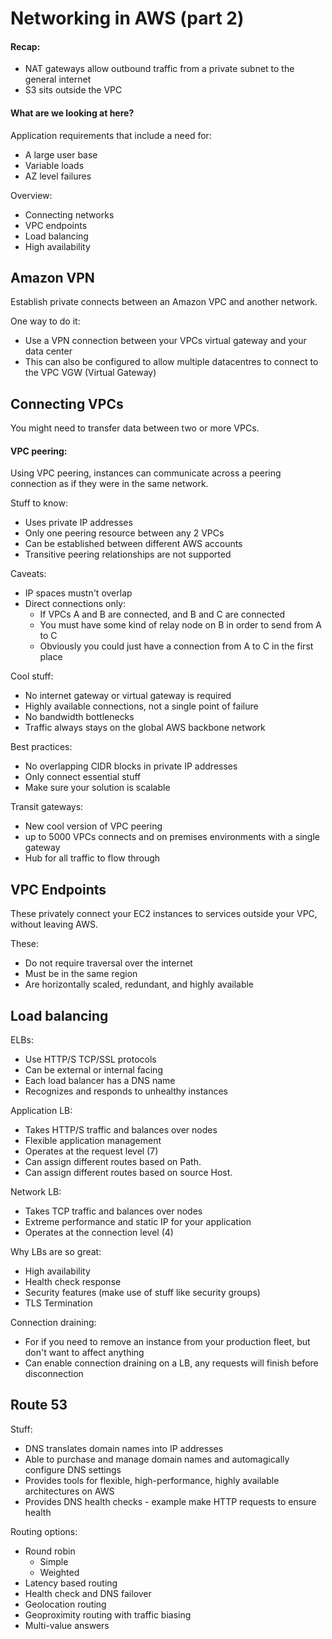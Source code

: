 # Networking in AWS (part 2)

#### Recap:
- NAT gateways allow outbound traffic from a private subnet to the general internet
- S3 sits outside the VPC

#### What are we looking at here?

Application requirements that include a need for:
- A large user base
- Variable loads
- AZ level failures

Overview:
- Connecting networks
- VPC endpoints
- Load balancing
- High availability

## Amazon VPN

Establish private connects between an Amazon VPC and another network.

One way to do it:
- Use a VPN connection between your VPCs virtual gateway and your data center
- This can also be configured to allow multiple datacentres to connect to the VPC VGW (Virtual Gateway)

## Connecting VPCs

You might need to transfer data between two or more VPCs.

#### VPC peering:

Using VPC peering, instances can communicate across a peering connection as if they were in the same network.

Stuff to know:
- Uses private IP addresses
- Only one peering resource between any 2 VPCs
- Can be established between different AWS accounts
- Transitive peering relationships are not supported

Caveats:
- IP spaces mustn't overlap
- Direct connections only:
  - If VPCs A and B are connected, and B and C are connected
  - You must have some kind of relay node on B in order to send from A to C
  - Obviously you could just have a connection from A to C in the first place

Cool stuff:
- No internet gateway or virtual gateway is required
- Highly available connections, not a single point of failure
- No bandwidth bottlenecks
- Traffic always stays on the global AWS backbone network

Best practices:
- No overlapping CIDR blocks in private IP addresses
- Only connect essential stuff
- Make sure your solution is scalable

Transit gateways:
- New cool version of VPC peering
- up to 5000 VPCs connects and on premises environments with a single gateway
- Hub for all traffic to flow through

## VPC Endpoints

These privately connect your EC2 instances to services outside your VPC, without leaving AWS.

These:
- Do not require traversal over the internet
- Must be in the same region
- Are horizontally scaled, redundant, and highly available

## Load balancing

ELBs:
- Use HTTP/S TCP/SSL protocols
- Can be external or internal facing
- Each load balancer has a DNS name
- Recognizes and responds to unhealthy instances

Application LB:
- Takes HTTP/S traffic and balances over nodes
- Flexible application management
- Operates at the request level (7)
- Can assign different routes based on Path.
- Can assign different routes based on source Host.

Network LB:
- Takes TCP traffic and balances over nodes
- Extreme performance and static IP for your application
- Operates at the connection level (4)

Why LBs are so great:
- High availability
- Health check response
- Security features (make use of stuff like security groups)
- TLS Termination

Connection draining:
- For if you need to remove an instance from your production fleet, but don't want to affect anything
- Can enable connection draining on a LB, any requests will finish before disconnection

## Route 53

Stuff:
- DNS translates domain names into IP addresses
- Able to purchase and manage domain names and automagically configure DNS settings
- Provides tools for flexible, high-performance, highly available architectures on AWS
- Provides DNS health checks - example make HTTP requests to ensure health

Routing options:
- Round robin
  - Simple
  - Weighted
- Latency based routing
- Health check and DNS failover
- Geolocation routing
- Geoproximity routing with traffic biasing
- Multi-value answers



